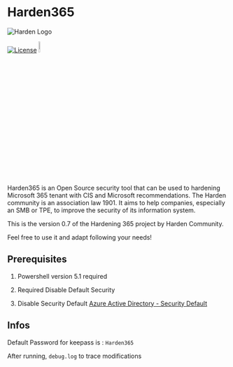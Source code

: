 # Harden365

![Harden Logo](https://user-images.githubusercontent.com/102629225/200362537-6ad2362b-34e5-4dee-a9bb-ea577f1669ee.png)

[![License](https://img.shields.io/github/license/Harden365/Harden365)](https://github.com/Harden365/Harden365/blob/main/license.md)
[<img src="https://brand.linkedin.com/content/dam/me/brand/en-us/brand-home/logos/01-dsk-e8-v2.png.original.png" width="8%"/>](https://www.linkedin.com/company/harden-community)

Harden365 is an Open Source security tool that can be used to hardening Microsoft 365 tenant with CIS and Microsoft recommendations.
The Harden community is an association law 1901.
It aims to help companies, especially an SMB or TPE, to improve the security of its information system.

This is the version 0.7 of the Hardening 365 project by Harden Community.

Feel free to use it and adapt following your needs!

## Prerequisites

1. Powershell version 5.1 required

2. Required Disable Default Security

3. Disable Security Default [Azure Active Directory - Security Default](https://docs.microsoft.com/en-us/azure/active-directory/fundamentals/concept-fundamentals-security-defaults)

## Infos

Default Password for keepass is : `Harden365`

After running, `debug.log` to trace modifications
